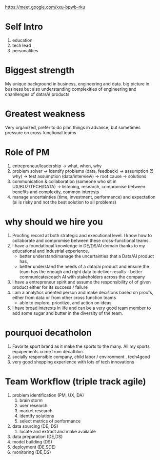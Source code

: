 https://meet.google.com/xxu-bpwb-rku


# Self Intro
1. education 
2. tech lead 
3. personalities


# Biggest strength
My unique background in business, engineering and data. big picture in business but also understanding complexities of engineering and chanllenges of data/AI products

# Greatest weakness
Very organized, prefer to do plan things in advance, but sometimes pressure on cross functional teams

# Role of PM
1. entrepreneur/leadership -> what, when, why
2. problem solver -> identify problems (data, feedback) -> assumption (5 why) -> test assumption (data/interview) -> root cause -> solutions
3. communication & collaboration (someone who sit in UX/BUZ/TECH/DATA) -> listening, research, compromise between benefits and complexity, common interests
4. manage uncertainties (time, investment, performance) and expectation (ai is risky and not the best solution to all problems)


# why should we hire you
1. Proofing record at both strategic and executional level. I know how to collaborate and compromise between these cross-functional teams.
2. I have a foundational knowledge in DE/DS/AI domain thanks to my educational and industrial experience. 
    - better understand/manage the uncertainties that a Data/AI product has, 
    - better understand the needs of a data/ai product and ensure the team has the enough and right data to deliver results - better communicate/coach AI with stakeholders across the company
3. I have a entrepreneur spirit and assume the responsibility of of given product either for its success / failure
4. I am a analytics oriented person and make decisions based on proofs, either from data or from other cross function teams
    - able to explore, prioritize, and action on ideas
5. I have broad interests in life and can be a very good team member to add some sugar and butter in the diversity of the team.


# pourquoi decatholon
1. Favorite sport brand as it make the sports to the many. All my sports equipements come from decathlon.
2. socially responsible company, child labor / environment , tech4good 
3. very good shopping experience with lots of tech innovations



# Team Workflow (triple track agile)
1. problem identification (PM, UX, DA)
   1. brain storm
   2. user research 
   3. market research
   4. identify solutions
   5. select metrics of performance
2. data sourcing (DE, DS)
   1. locate and extract and make available
3. data preparation (DE,DS)
4. model building (DS)
5. deployment (DE,SDE)
6. monitoring (DE,DS)